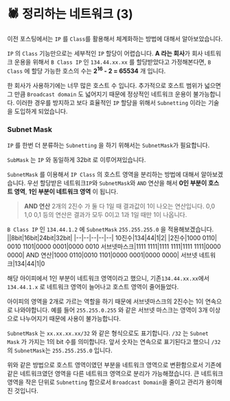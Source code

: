 # :spider: 정리하는 네트워크 (3)
이전 포스팅에서는 `IP` 를 `Class`를 활용해서 체계화하는 방법에 대해서 알아보았습니다. 

`IP` 의 `Class` 기능만으로는 세부적인 `IP` 할당이 어렵습니다.
**A 라는 회사**가 회사 네트워크 운용을 위해서 `B Class IP` 인 
`134.44.xx.xx` 를 할당받았다고 가정해본다면, `B Class` 에 할당 가능한 호스의 수는 **2<sup>16</sup> - 2 = 65534** 개 입니다.

한 회사가 사용하기에는 너무 많은 호스트 수 입니다. 추가적으로
호스트 범위가 넓으면 그 만큼 `Broadcast domain` 도 넓어지기 때문에 정상적인 네트워크 운용이 불가능합니다. 이러한 경우를 방지하고 보다 효율적인 `IP` 할당을 위해서 `Subnetting` 이라는 기술을 도입하게 되었습니다.  

### Subnet Mask
`IP` 를 한번 더 분류하는 `Subnetting` 을 하기 위해서는 
`SubnetMask`가 필요합니다.

`SubMask` 는 `IP` 와 동일하게 32bit 로 이루어져있습니다. 

`SubnetMask` 를 이용해서 `IP Class` 의 호스트 영역을 분리하는 방법에 대해서 알아보겠습니다. 우선 할당받은 네트워크`IP`와 `SubnetMask`와 `AND` 연산을 해서
**0인 부분이 호스트 영역**, **1인 부분이 네트워크 영역** 이 됩니다.

> **AND 연산**
> 2개의 2진수 가 둘 다 1일 때 결과값이 1이 나오는 연산입니다. 0,0 1,0 0,1 등의 연산은 결과가 모두 0이고 1과 1일 때만 1이 나옵니다. 

`B Class IP` 인 `134.44.1.2` 에 `SubnetMask` `255.255.255.0` 을 적용해보겠습니다. 
||8bit|16bit|24bit|32bit|
|--|--|--|--|--|
10진수|134|44|1|2|
|2진수|1000 0110| 0010 1101|0000 0001|0000 0010
서브넷마스크|1111 1111|1111 1111|1111 1111|0000 0000|
AND 연산|1000 0110|0010 1101|0000 0001|0000 0000|
서브넷 네트워크|134|44|1|0

해당 아이피에서 1인 부분이 네트워크 영역이라고 했으니, 기존`134.44.xx.xx`에서 `134.44.1.x` 로 네트워크 영역이 늘어나고 호스트 영역이 줄어들었다.  

아이피의 영역을 2개로 가르는 역할을 하기 때문에 서브넷마스크의 2진수는 1이 연속으로 나와야합니다. 예를 들어 `255.255.0.255` 와 같은 서브넷 마스크는 영역이 3개 이상으로 나누어지기 때문에 사용이 불가능합니다.

`SubnetMask` 는 `xx.xx.xx.xx/32`  와 같은 형식으로도 표기합니다. `/32` 는 `Subnet Mask` 가 가지는 1의 bit 수를 의미합니다. 앞서 숫자는 연속으로 표기된다고 했으니 `/32`의 `SubnetMask`는 `255.255.255.0` 입니다.

위와 같은 방법으로 호스트 영역이였던 부분을 네트워크 영역으로 변환함으로서 기존에 같은 네트워크였던 영역을 다른 네트워크 영역으로 분리가 가능해졌습니다.
큰 네트워크 영역을 작은 단위로 `Subnetting` 함으로서 `Broadcast Domain`을 줄이고 관리가 용이해진 것입니다.